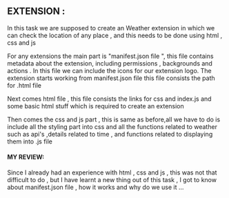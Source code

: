 ## EXTENSION :
 In this task we are supposed to create an Weather extension in which we can check the location of any place , and this needs to be done using html , css and js 
 
 For any extensions the main part is "manifest.json file ", this file contains metadata about the extension, including permissions , backgrounds and actions . In this file we can include the icons for our extension logo. The extension starts working from manifest.json file this file consists the path for .html file 
 
 Next comes html file , this file consists the links for css and index.js and some basic html stuff which is required to create an extension 
 
 Then comes the css and js part , this is same as before,all we have to do is include all the styling part into css and all the functions related to weather such as api's ,details related to time , and functions related to displaying them into .js file 
 
#### MY REVIEW:
 Since I already had an experience with html , css and js , this was not that difficult to do , but I have learnt a new thing out of this task , I got to know about manifest.json file , how it works and why do we use it ...
 
